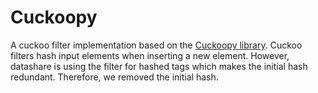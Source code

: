 # Cuckoopy
A cuckoo filter implementation based on the [Cuckoopy library](https://github.com/rajathagasthya/cuckoopy).
Cuckoo filters hash input elements when inserting a new element. However, datashare is using the filter
for hashed tags which makes the initial hash redundant. Therefore, we removed the initial hash.


